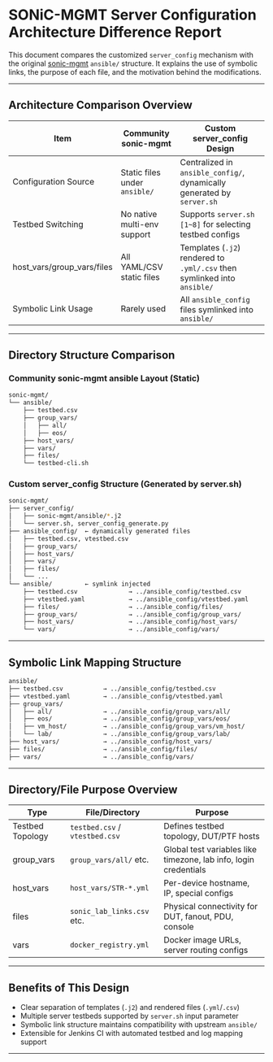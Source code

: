 
# SONiC-MGMT Server Configuration Architecture Difference Report

This document compares the customized `server_config` mechanism with the original [sonic-mgmt](https://github.com/sonic-net/sonic-mgmt) `ansible/` structure. It explains the use of symbolic links, the purpose of each file, and the motivation behind the modifications.

---

## Architecture Comparison Overview

| Item | Community sonic-mgmt | Custom server_config Design |
|------|-----------------------|------------------------------|
| Configuration Source | Static files under `ansible/` | Centralized in `ansible_config/`, dynamically generated by `server.sh` |
| Testbed Switching | No native multi-env support | Supports `server.sh [1~8]` for selecting testbed configs |
| host_vars/group_vars/files | All YAML/CSV static files | Templates (`.j2`) rendered to `.yml/.csv` then symlinked into `ansible/` |
| Symbolic Link Usage | Rarely used | All `ansible_config` files symlinked into `ansible/` |

---

## Directory Structure Comparison

### Community sonic-mgmt ansible Layout (Static)

```bash
sonic-mgmt/
└── ansible/
    ├── testbed.csv
    ├── group_vars/
    │   ├── all/
    │   ├── eos/
    ├── host_vars/
    ├── vars/
    ├── files/
    └── testbed-cli.sh
```

### Custom server_config Structure (Generated by server.sh)

```bash
sonic-mgmt/
├── server_config/
│   ├── sonic-mgmt/ansible/*.j2
│   └── server.sh, server_config_generate.py
├── ansible_config/  ← dynamically generated files
│   ├── testbed.csv, vtestbed.csv
│   ├── group_vars/
│   ├── host_vars/
│   ├── vars/
│   ├── files/
│   └── ...
└── ansible/         ← symlink injected
    ├── testbed.csv              → ../ansible_config/testbed.csv
    ├── vtestbed.yaml            → ../ansible_config/vtestbed.yaml
    ├── files/                   → ../ansible_config/files/
    ├── group_vars/              → ../ansible_config/group_vars/
    ├── host_vars/               → ../ansible_config/host_vars/
    └── vars/                    → ../ansible_config/vars/
```

---

## Symbolic Link Mapping Structure

```bash
ansible/
├── testbed.csv           → ../ansible_config/testbed.csv
├── vtestbed.yaml         → ../ansible_config/vtestbed.yaml
├── group_vars/
│   ├── all/              → ../ansible_config/group_vars/all/
│   ├── eos/              → ../ansible_config/group_vars/eos/
│   ├── vm_host/          → ../ansible_config/group_vars/vm_host/
│   └── lab/              → ../ansible_config/group_vars/lab/
├── host_vars/            → ../ansible_config/host_vars/
├── files/                → ../ansible_config/files/
├── vars/                 → ../ansible_config/vars/
```

---

## Directory/File Purpose Overview

| Type | File/Directory | Purpose |
|------|----------------|---------|
| Testbed Topology | `testbed.csv` / `vtestbed.csv` | Defines testbed topology, DUT/PTF hosts |
| group_vars | `group_vars/all/` etc. | Global test variables like timezone, lab info, login credentials |
| host_vars | `host_vars/STR-*.yml` | Per-device hostname, IP, special configs |
| files | `sonic_lab_links.csv` etc. | Physical connectivity for DUT, fanout, PDU, console |
| vars | `docker_registry.yml` | Docker image URLs, server routing configs |

---

## Benefits of This Design

- Clear separation of templates (`.j2`) and rendered files (`.yml`/`.csv`)
- Multiple server testbeds supported by `server.sh` input parameter
- Symbolic link structure maintains compatibility with upstream `ansible/`
- Extensible for Jenkins CI with automated testbed and log mapping support

---
